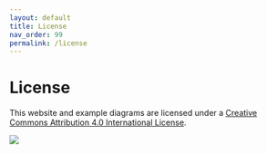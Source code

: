 ```yaml
---
layout: default
title: License
nav_order: 99
permalink: /license
---
```


# License

This website and example diagrams are licensed under a [Creative Commons Attribution 4.0 International License](https://creativecommons.org/licenses/by/4.0/).

[![](https://i.creativecommons.org/l/by/4.0/88x31.png)](https://creativecommons.org/licenses/by/4.0/)
